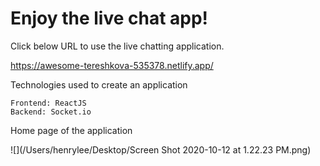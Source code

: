 <h1>Enjoy the live chat app!</h1>

Click below URL to use the live chatting application.

https://awesome-tereshkova-535378.netlify.app/

Technologies used to create an application
```
Frontend: ReactJS
Backend: Socket.io
```
Home page of the application

![](/Users/henrylee/Desktop/Screen Shot 2020-10-12 at 1.22.23 PM.png)
